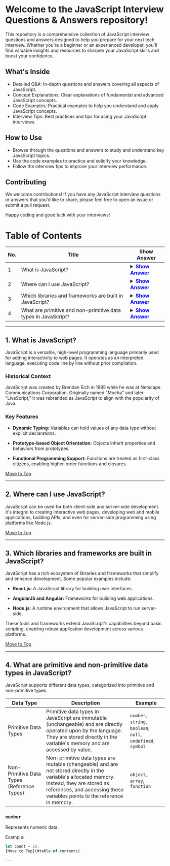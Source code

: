 # Welcome to the JavaScript Interview Questions & Answers repository!

This repository is a comprehensive collection of JavaScript interview questions and answers designed to help you prepare for your next tech interview. Whether you're a beginner or an experienced developer, you'll find valuable insights and resources to sharpen your JavaScript skills and boost your confidence.

## What's Inside

- Detailed Q&A: In-depth questions and answers covering all aspects of JavaScript.
- Concept Explanations: Clear explanations of fundamental and advanced JavaScript concepts.
- Code Examples: Practical examples to help you understand and apply JavaScript concepts.
- Interview Tips: Best practices and tips for acing your JavaScript interviews.

## How to Use

- Browse through the questions and answers to study and understand key JavaScript topics.
- Use the code examples to practice and solidify your knowledge.
- Follow the interview tips to improve your interview performance.

## Contributing

We welcome contributions! If you have any JavaScript interview questions or answers that you'd like to share, please feel free to open an issue or submit a pull request.

Happy coding and good luck with your interviews!

# Table of Contents

| No. | Title                                                               | Show Answer                                                                                           |
| --- | ------------------------------------------------------------------- | ----------------------------------------------------------------------------------------------------- |
| 1   | What is JavaScript?                                                 | <details><summary><strong><a href="#javascript-overview" style="text-decoration: none; color: blue;">Show Answer</a></strong></summary><br> |
| 2   | Where can I use JavaScript?                                         | <details><summary><strong><a href="#usage" style="text-decoration: none; color: blue;">Show Answer</a></strong></summary><br>  |
| 3   | Which libraries and frameworks are built in JavaScript?             | <details><summary><strong><a href="#libraries-frameworks" style="text-decoration: none; color: blue;">Show Answer</a></strong></summary><br> |
| 4   | What are primitive and non-primitive data types in JavaScript?       | <details><summary><strong><a href="#data-types" style="text-decoration: none; color: blue;">Show Answer</a></strong></summary><br> |

---

## 1. What is JavaScript?

<a name="javascript-overview"></a>

JavaScript is a versatile, high-level programming language primarily used for adding interactivity to web pages. It operates as an interpreted language, executing code line by line without prior compilation.

### Historical Context

JavaScript was created by Brendan Eich in 1995 while he was at Netscape Communications Corporation. Originally named "Mocha" and later "LiveScript," it was rebranded as JavaScript to align with the popularity of Java.

### Key Features

- **Dynamic Typing:** Variables can hold values of any data type without explicit declarations.
  
- **Prototype-based Object Orientation:** Objects inherit properties and behaviors from prototypes.

- **Functional Programming Support:** Functions are treated as first-class citizens, enabling higher-order functions and closures.

[Move to Top](#table-of-contents)

---

## 2. Where can I use JavaScript?

<a name="usage"></a>

JavaScript can be used for both client-side and server-side development. It's integral to creating interactive web pages, developing web and mobile applications, building APIs, and even for server-side programming using platforms like Node.js.

[Move to Top](#table-of-contents)

---

## 3. Which libraries and frameworks are built in JavaScript?

<a name="libraries-frameworks"></a>

JavaScript has a rich ecosystem of libraries and frameworks that simplify and enhance development. Some popular examples include:

- **React.js:** A JavaScript library for building user interfaces.
  
- **AngularJS and Angular:** Frameworks for building web applications.

- **Node.js:** A runtime environment that allows JavaScript to run server-side.

These tools and frameworks extend JavaScript's capabilities beyond basic scripting, enabling robust application development across various platforms.

[Move to Top](#table-of-contents)

---

## 4. What are primitive and non-primitive data types in JavaScript?

<a name="data-types"></a>

JavaScript supports different data types, categorized into primitive and non-primitive types.

| Data Type          | Description                                               | Example                  |
| ------------------ | --------------------------------------------------------- | ------------------------ |
| Primitive Data Types |Primitive data types in JavaScript are immutable (unchangeable) and are directly operated upon by the language. They are stored directly in the variable's memory and are accessed by value.    | `number`, `string`, `boolean`, `null`, `undefined`, `symbol`|
| Non-Primitive Data Types (Reference Types)|Non-primitive data types are mutable (changeable) and are not stored directly in the variable's allocated memory. Instead, they are stored as references, and accessing these variables points to the reference in memory.                | `object`, `array`, `function` |

### `number`

Represents numeric data.

Example:
```javascript
let count = 10;
[Move to Top](#table-of-contents)

---
